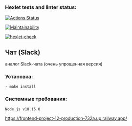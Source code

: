 ### Hexlet tests and linter status:
[![Actions Status](https://github.com/PaulKuznetsov3/frontend-project-12/workflows/hexlet-check/badge.svg)](https://github.com/PaulKuznetsov3/frontend-project-12/actions)

[![Maintainability](https://api.codeclimate.com/v1/badges/9d25db522276f246f0be/maintainability)](https://codeclimate.com/github/PaulKuznetsov3/frontend-project-12/maintainability)

[![hexlet-check](https://github.com/PaulKuznetsov3/frontend-project-12/actions/workflows/hexlet-check.yml/badge.svg)](https://github.com/PaulKuznetsov3/frontend-project-12/actions/workflows/hexlet-check.yml)

## Чат (Slack)
аналог Slack-чата (очень упрощенная версия)

### Установка:
    - make install

### Системные требования:
    Node.js v18.15.0

https://frontend-project-12-production-732a.up.railway.app/